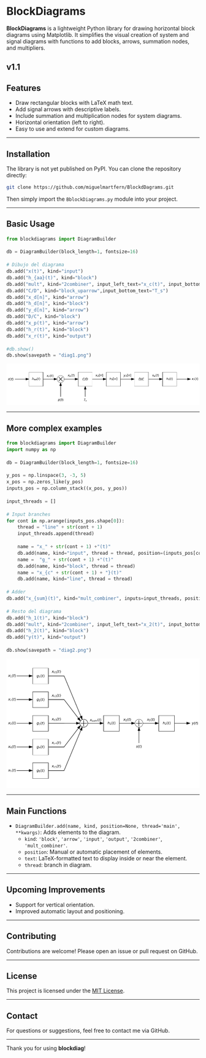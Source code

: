 
# BlockDiagrams

**BlockDiagrams** is a lightweight Python library for drawing horizontal block diagrams using Matplotlib. It simplifies the visual creation of system and signal diagrams with functions to add blocks, arrows, summation nodes, and multipliers.

v1.1
---

## Features

- Draw rectangular blocks with LaTeX math text.
- Add signal arrows with descriptive labels.
- Include summation and multiplication nodes for system diagrams.
- Horizontal orientation (left to right).
- Easy to use and extend for custom diagrams.

---

## Installation

The library is not yet published on PyPI. You can clone the repository directly:

```bash
git clone https://github.com/miguelmartfern/BlockdDagrams.git
```

Then simply import the `BblockDiagrams.py` module into your project.

---

## Basic Usage

```python
from blockdiagrams import DiagramBuilder

db = DiagramBuilder(block_length=1, fontsize=16)

# Dibujo del diagrama
db.add("x(t)", kind="input")
db.add("h_{aa}(t)", kind="block")
db.add("mult", kind="2combiner", input_left_text="x_c(t)", input_bottom_text="p(t)", output_text="x_p(t)", operation='mult')
db.add("C/D", kind="block_uparrow",input_bottom_text="T_s")
db.add("x_d[n]", kind="arrow")
db.add("h_d[n]", kind="block")
db.add("y_d[n]", kind="arrow")
db.add("D/C", kind="block")
db.add("x_p(t)", kind="arrow")
db.add("h_r(t)", kind="block")
db.add("x_r(t)", kind="output")

#db.show()
db.show(savepath = "diag1.png")
```

![Block Diagram](diag1.png)

---

## More complex examples

```python
from blockdiagrams import DiagramBuilder
import numpy as np

db = DiagramBuilder(block_length=1, fontsize=16)

y_pos = np.linspace(3, -3, 5)
x_pos = np.zeros_like(y_pos)
inputs_pos = np.column_stack((x_pos, y_pos))

input_threads = []

# Input branches
for cont in np.arange(inputs_pos.shape[0]):
    thread = "line" + str(cont + 1)
    input_threads.append(thread)

    name = "x_" + str(cont + 1) +"(t)"
    db.add(name, kind="input", thread = thread, position=(inputs_pos[cont]))
    name =  "g_" + str(cont + 1) +"(t)"
    db.add(name, kind="block", thread = thread)
    name = "x_{c" + str(cont + 1) + "}(t)"
    db.add(name, kind="line", thread = thread)

# Adder
db.add("x_{sum}(t)", kind="mult_combiner", inputs=input_threads, position='auto', operation='sum')

# Resto del diagrama
db.add("h_1(t)", kind="block")
db.add("mult", kind="2combiner", input_left_text="x_2(t)", input_bottom_text="s(t)", output_text="x_3(t)", operation='sum')
db.add("h_2(t)", kind="block")
db.add("y(t)", kind="output")

db.show(savepath = "diag2.png")
```

![Block Diagram](diag2.png)

---

## Main Functions

- `DiagramBuilder.add(name, kind, position=None, thread='main', **kwargs)`: Adds elements to the diagram.
  - `kind`: `'block'`, `'arrow'`, `'input'`, `'output'`, `'2combiner'`, `'mult_combiner'`.
  - `position`: Manual or automatic placement of elements.
  - `text`: LaTeX-formatted text to display inside or near the element.
  - `thread`: branch in diagram.

---

## Upcoming Improvements

- Support for vertical orientation.
- Improved automatic layout and positioning.

---

## Contributing

Contributions are welcome! Please open an issue or pull request on GitHub.

---

## License


This project is licensed under the [MIT License](LICENSE).


---

## Contact

For questions or suggestions, feel free to contact me via GitHub.

---

Thank you for using **blockdiag**!
